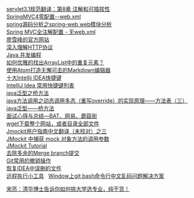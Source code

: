 [servlet3.1规范翻译：第8章 注解和可插拔性](http://blog.csdn.net/mhmyqn/article/details/8551797)  
[SpringMVC4零配置--web.xml](http://hanqunfeng.iteye.com/blog/2114967)  
[spring源码分析之spring-web web模块分析](http://www.cnblogs.com/davidwang456/p/4443942.html)  
[Spring MVC全注解配置 - 无web.xml](http://sgyyz.blog.51cto.com/5069360/1575102)  
[廖雪峰的官方网站](http://www.liaoxuefeng.com/)  
[深入理解HTTP协议](http://www.blogjava.net/zjusuyong/articles/304788.html)  
[Java 并发编程](http://www.cnblogs.com/paddix/p/5374810.html)  
[如何优雅的找出ArrayList中的重复元素？](https://segmentfault.com/q/1010000008051168/a-1020000008052451)  
[使用Atom打造无懈可击的Markdown编辑器](http://www.cnblogs.com/libin-1/p/6638165.html)  
[十大Intellij IDEA快捷键](http://blog.csdn.net/dc_726/article/details/42784275)  
[IntelliJ Idea 常用快捷键列表](http://www.cnblogs.com/zhangpengshou/p/5366413.html)    
[java泛型之桥方法](http://www.cnblogs.com/momooy/p/4931896.html)  
[java方法调用之动态调用多态（重写override）的实现原理——方法表（三）](http://blog.csdn.net/fan2012huan/article/details/51007517)  
[java泛型——桥方法](http://blog.csdn.net/pacosonswjtu/article/details/50374131)  
[面试心得与总结—BAT、网易、蘑菇街](http://www.importnew.com/22637.html)  
[wget下载整个网站，或者目录全部文件](http://www.cnblogs.com/k98091518/p/5830410.html)  
[Jmockit用户指南中文翻译（未校对）之三](http://leegic.iteye.com/blog/1230937)   
[JMockit 中捕获 mock 对象方法的调用参数](https://unmi.cc/jmockit-capture-mock-call-arguments/)  
[JMockit Tutorial](https://zhuanlan.zhihu.com/p/24719968)  
[去除多余的Merge branch提交](http://www.codeweblog.com/%E5%8E%BB%E9%99%A4%E5%A4%9A%E4%BD%99%E7%9A%84merge-branch%E6%8F%90%E4%BA%A4/)  
[Git常用的撤销操作](http://www.netpi.me/uncategorized/gitrevoke/)  
[恢复IDEA中误删的文件](http://blog.csdn.net/boomhankers/article/details/53997083)  
[远程执行小工具](http://budairenqin.iteye.com/blog/1788839)  
[Window上git bash命令行中文乱码问题解决方案](http://blog.csdn.net/linsongbin1/article/details/48262733)   



[宋亮：清华博士告诉你如何挑大学选专业，纯干货！](http://www.guancha.cn/songliang/2017_07_10_417309_s.shtml)  
